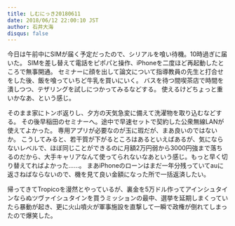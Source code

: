 ```yaml
---
title: しむにっき20180611
date: 2018/06/12 22:00:10 JST
author: 石井大海
disqus: false
---
```


今日は午前中にSIMが届く予定だったので、シリアルを喰い待機。10時過ぎに届いた。
SIMを差し替えて電話をピポパと操作、iPhoneを二度ほど再起動したところで無事開通。
セミナーに顔を出して論文について指導教員の先生と打合せをした後、飯を喰っていちど牛乳を買いにいく。
バスを待つ間喫茶店で時間を潰しつつ、テザリングを試しにつかってみるなどする。
使えるけどちょっと重いかなあ、という感じ。

そのまま家にトンボ返りし、夕方の天気急変に備えて洗濯物を取り込むなどする。
その後早稲田のセミナーへ。途中で早速セットで契約した公衆無線LANが使えてよかった。
専用アプリが必要なのが玉に瑕だが、まあ良いのではないか。
こうしてみると、若干質が下がるところはあるといえばあるが、気にならないレベルで、ほぼ同じことができるのに月額2万円弱から3000円強まで落ちるのだから、大手キャリアなんて使ってられないなあという感じ。もっと早く切り替えてればよかった……。
まあiPhoneのローンはまだ一年分残っていてauに返さねばならないので、機を見て良い金額になった所で一括返済したい。

帰ってきてTropicoを漫然とやっているが、裏金を5万ドル作ってアインシュタインならぬツヴァイシュタインを買うミッションの最中、選挙を延期しまくっていたら暴動が起き、更に火山噴火が軍事施設を直撃して一瞬で政権が倒れてしまったので爆笑した。

